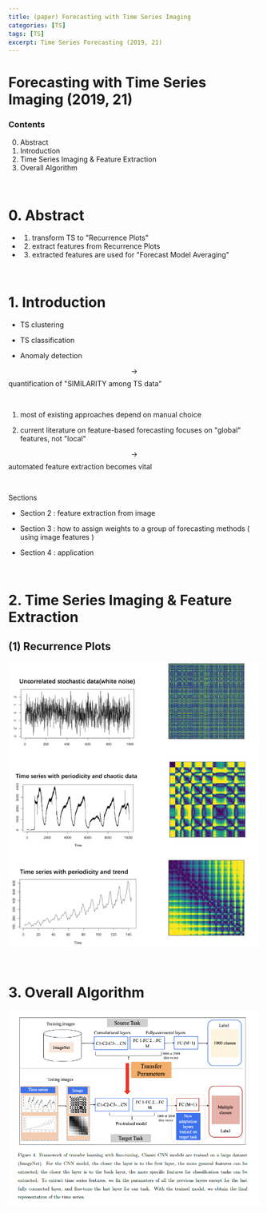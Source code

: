```yaml
---
title: (paper) Forecasting with Time Series Imaging
categories: [TS]
tags: [TS]
excerpt: Time Series Forecasting (2019, 21)
---
```


# Forecasting with Time Series Imaging (2019, 21)

<script src="https://cdn.mathjax.org/mathjax/latest/MathJax.js?config=TeX-AMS-MML_HTMLorMML" type="text/javascript"></script>

### Contents

0. Abstract
1. Introduction
2. Time Series Imaging & Feature Extraction
3. Overall Algorithm

<br>

# 0. Abstract

- 1) transform TS to "Recurrence Plots"
- 2) extract features from Recurrence Plots
- 3) extracted features are used for "Forecast Model Averaging"

<br>

# 1. Introduction

- TS clustering
- TS classification

- Anomaly detection

$$\rightarrow$$ quantification of "SIMILARITY among TS data" 

<br>

1) most of existing approaches depend on manual choice

2) current literature on feature-based forecasting focuses on "global" features, not "local"

$$\rightarrow$$ automated feature extraction becomes vital

<br>

Sections

- Section 2 : feature extraction from image

- Section 3 : how to assign weights to a group of forecasting methods ( using image features )

- Section 4 : application

<br>

# 2. Time Series Imaging & Feature Extraction

## (1) Recurrence Plots

![figure2](/assets/img/ts/img181.png)

<br>

# 3. Overall Algorithm

![figure2](/assets/img/ts/img182.png)